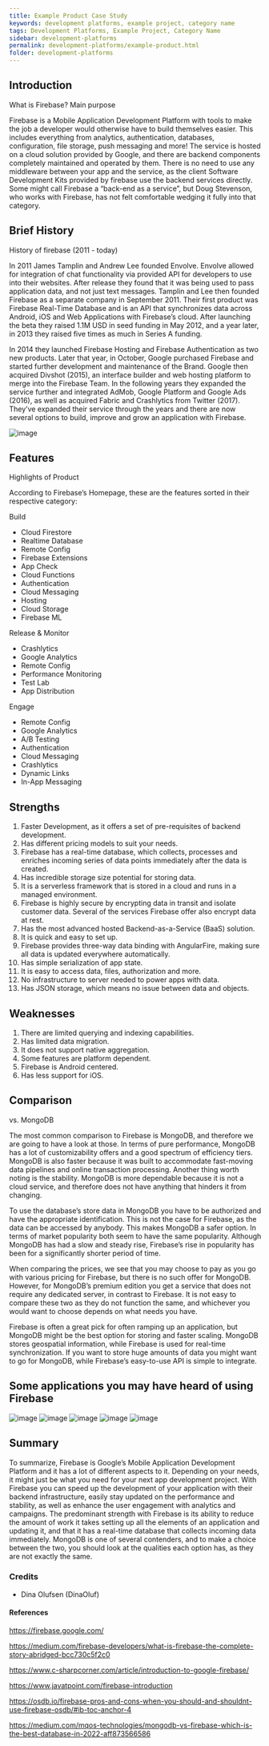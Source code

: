 ```yaml
---
title: Example Product Case Study
keywords: development platforms, example project, category name
tags: Development Platforms, Example Project, Category Name
sidebar: development-platforms
permalink: development-platforms/example-product.html
folder: development-platforms
---
```


## Introduction
What is Firebase? Main purpose

Firebase is a Mobile Application Development Platform with tools to make the job a developer would otherwise have to build themselves easier. This includes everything from analytics, authentication, databases, configuration, file storage, push messaging and more! The service is hosted on a cloud solution provided by Google, and there are backend components completely maintained and operated by them. There is no need to use any middleware between your app and the service, as the client Software Development Kits provided by firebase use the backend services directly. Some might call Firebase a “back-end as a service”, but Doug Stevenson, who works with Firebase, has not felt comfortable wedging it fully into that category.

## Brief History
History of firebase (2011 - today)

In 2011 James Tamplin and Andrew Lee founded Envolve. Envolve allowed for integration of chat functionality via provided API for developers to use into their websites. After release they found that it was being used to pass application data, and not just text messages. Tamplin and Lee then founded Firebase as a separate company in September 2011. Their first product was Firebase Real-Time Database and is an API that synchronizes data across Android, iOS and Web Applications with Firebase’s cloud.  After launching the beta they raised 1.1M USD in seed funding in May 2012, and a year later, in 2013 they raised five times as much in Series A funding.


In 2014 they launched Firebase Hosting and Firebase Authentication as two new products. Later that year, in October, Google purchased Firebase and started further development and maintenance of the Brand. Google then acquired Divshot (2015), an interface builder and web hosting platform to merge into the Firebase Team. In the following years they expanded the service further and integrated AdMob, Google Platform and Google Ads (2016), as well as acquired Fabric and Crashlytics from Twitter (2017). They’ve expanded their service through the years and there are now several options to build, improve and grow an application with Firebase. 

![image](https://user-images.githubusercontent.com/91533917/218750092-e8d847d7-538b-414e-9d04-83966b1a886b.png)


## Features
Highlights of Product

According to Firebase’s Homepage, these are the features sorted in their respective category:

Build
- Cloud Firestore
- Realtime Database
- Remote Config
- Firebase Extensions
- App Check
- Cloud Functions
- Authentication
- Cloud Messaging
- Hosting
- Cloud Storage
- Firebase ML

Release & Monitor
- Crashlytics
- Google Analytics
- Remote Config
- Performance Monitoring
- Test Lab
- App Distribution

Engage 
- Remote Config
- Google Analytics
- A/B Testing
- Authentication
- Cloud Messaging
- Crashlytics
- Dynamic Links
- In-App Messaging


## Strengths

1. Faster Development, as it offers a set of pre-requisites of backend development.
2. Has different pricing models to suit your needs.
3. Firebase has a real-time database, which collects, processes and enriches incoming series of data points immediately after the data is created.
4. Has incredible storage size potential for storing data.
5. It is a serverless framework that is stored in a cloud and runs in a managed environment.
6. Firebase is highly secure by encrypting data in transit and isolate customer data. Several of the services Firebase offer also encrypt data at rest.
7. Has the most advanced hosted Backend-as-a-Service (BaaS) solution.
8. It is quick and easy to set up.
9. Firebase provides three-way data binding with AngularFire, making sure all data is updated everywhere automatically.
10. Has simple serialization of app state.
11. It is easy to access data, files, authorization and more.
12. No infrastructure to server needed to power apps with data.
13. Has JSON storage, which means no issue between data and objects.


## Weaknesses

1. There are limited querying and indexing capabilities.
2. Has limited data migration.
3. It does not support native aggregation.
4. Some features are platform dependent. 
5. Firebase is Android centered.
6. Has less support for iOS. 


## Comparison
vs. MongoDB

The most common comparison to Firebase is MongoDB, and therefore we are going to have a look at those. In terms of pure performance, MongoDB has a lot of customizability offers and a good spectrum of efficiency tiers. MongoDB is also faster because it was built to accommodate fast-moving data pipelines and online transaction processing. Another thing worth noting is the stability. MongoDB is more dependable because it is not a cloud service, and therefore does not have anything that hinders it from changing. 

To use the database’s store data in MongoDB you have to be authorized and have the appropriate identification. This is not the case for Firebase, as the data can be accessed by anybody. This makes MongoDB a safer option. In terms of market popularity both seem to have the same popularity. Although MongoDB has had a slow and steady rise, Firebase’s rise in popularity has been for a significantly shorter period of time. 

When comparing the prices, we see that you may choose to pay as you go with various pricing for Firebase, but there is no such offer for MongoDB. However, for MongoDB’s premium edition you get a service that does not require any dedicated server, in contrast to Firebase. It is not easy to compare these two as they do not function the same, and whichever you would want to choose depends on what needs you have.

Firebase is often a great pick for often ramping up an application, but MongoDB might be the best option for storing and faster scaling. MongoDB stores geospatial information, while Firebase is used for real-time synchronization. If you want to store huge amounts of data you might want to go for MongoDB, while Firebase’s easy-to-use API is simple to integrate. 

## Some applications you may have heard of using Firebase
![image](https://user-images.githubusercontent.com/91533917/218751166-547e3b09-5e7d-463d-9858-f1ccc1a0c1db.png)
![image](https://user-images.githubusercontent.com/91533917/218751196-34001296-bd89-48e9-992e-cbf464449f6e.png)
![image](https://user-images.githubusercontent.com/91533917/218751215-90f8a703-7fba-4b73-b1fc-2ee734447d59.png)
![image](https://user-images.githubusercontent.com/91533917/218751238-ca2362ec-b08d-4543-9386-62cbe1fa2f10.png)
![image](https://user-images.githubusercontent.com/91533917/218751259-2c38a121-4708-4202-b723-bedf30f6c1f0.png)


## Summary

To summarize, Firebase is Google’s Mobile Application Development Platform and it has a lot of different aspects to it. Depending on your needs, it might just be what you need for your next app development project. With Firebase you can speed up the development of your application with their backend infrastructure, easily stay updated on the performance and stability, as well as enhance the user engagement with analytics and campaigns. The predominant strength with Firebase is its ability to reduce the amount of work it takes setting up all the elements of an application and updating it, and that it has a real-time database that collects incoming data immediately. MongoDB is one of several contenders, and to make a choice between the two, you should look at the qualities each option has, as they are not exactly the same. 


### Credits

- Dina Olufsen (DinaOluf)


#### References

https://firebase.google.com/

https://medium.com/firebase-developers/what-is-firebase-the-complete-story-abridged-bcc730c5f2c0

https://www.c-sharpcorner.com/article/introduction-to-google-firebase/

https://www.javatpoint.com/firebase-introduction

https://osdb.io/firebase-pros-and-cons-when-you-should-and-shouldnt-use-firebase-osdb/#ib-toc-anchor-4

https://medium.com/mqos-technologies/mongodb-vs-firebase-which-is-the-best-database-in-2022-aff873566586 
